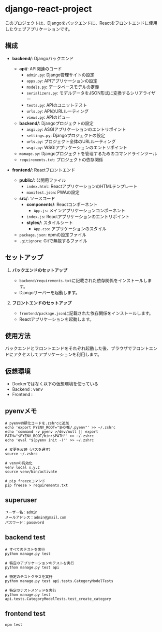 # django-react-project

このプロジェクトは、Djangoをバックエンドに、Reactをフロントエンドに使用したウェブアプリケーションです。

## 構成

- **backend/**: Djangoバックエンド
  - **api/**: API関連のコード
    - `admin.py`: Django管理サイトの設定
    - `apps.py`: APIアプリケーションの設定
    - `models.py`: データベースモデルの定義
    - `serializers.py`: モデルデータをJSON形式に変換するシリアライザー
    - `tests.py`: APIのユニットテスト
    - `urls.py`: APIのURLルーティング
    - `views.py`: APIのビュー
  - **backend/**: Djangoプロジェクトの設定
    - `asgi.py`: ASGIアプリケーションのエントリポイント
    - `settings.py`: Djangoプロジェクトの設定
    - `urls.py`: プロジェクト全体のURLルーティング
    - `wsgi.py`: WSGIアプリケーションのエントリポイント
  - `manage.py`: Djangoプロジェクトを管理するためのコマンドラインツール
  - `requirements.txt`: プロジェクトの依存関係

- **frontend/**: Reactフロントエンド
  - **public/**: 公開用ファイル
    - `index.html`: ReactアプリケーションのHTMLテンプレート
    - `manifest.json`: PWAの設定
  - **src/**: ソースコード
    - **components/**: Reactコンポーネント
      - `App.js`: メインアプリケーションコンポーネント
    - `index.js`: Reactアプリケーションのエントリポイント
    - **styles/**: スタイルシート
      - `App.css`: アプリケーションのスタイル
  - `package.json`: npmの設定ファイル
  - `.gitignore`: Gitで無視するファイル

## セットアップ

1. **バックエンドのセットアップ**
   - `backend/requirements.txt`に記載された依存関係をインストールします。
   - Djangoサーバーを起動します。

2. **フロントエンドのセットアップ**
   - `frontend/package.json`に記載された依存関係をインストールします。
   - Reactアプリケーションを起動します。

## 使用方法
バックエンドとフロントエンドをそれぞれ起動した後、ブラウザでフロントエンドにアクセスしてアプリケーションを利用します。

## 仮想環境
- Dockerではなく以下の仮想環境を使っている
- Backend : venv
- Frontend : 

## pyenvメモ
```
# pyenv初期化コードを.zshrcに追加
echo 'export PYENV_ROOT="$HOME/.pyenv"' >> ~/.zshrc
echo 'command -v pyenv >/dev/null || export PATH="$PYENV_ROOT/bin:$PATH"' >> ~/.zshrc
echo 'eval "$(pyenv init -)"' >> ~/.zshrc

# 変更を反映（パスを通す）
source ~/.zshrc

# venvの有効化
venv local x.y.z
source venv/bin/activate

# pip freezeコマンド
pip freeze > requirements.txt
```
## superuser
```
ユーザー名：admin
メールアドレス：admin@gmail.com
パスワード：password
```

## backend test
```
# すべてのテストを実行
python manage.py test

# 特定のアプリケーションのテストを実行
python manage.py test api

# 特定のテストクラスを実行
python manage.py test api.tests.CategoryModelTests

# 特定のテストメソッドを実行
python manage.py test api.tests.CategoryModelTests.test_create_category
```

## frontend test
```
npm test
```